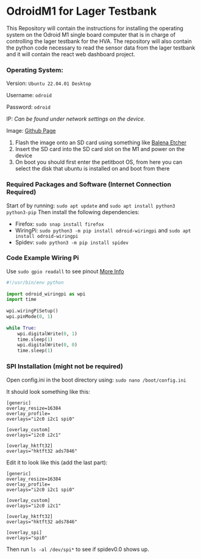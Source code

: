 # OdroidM1 for Lager Testbank
This Repository will contain the instructions for installing the operating system on the Odroid M1 single board computer that is in charge of controlling the lager testbank for the HVA.
The repository will also contain the python code necessary to read the sensor data from the lager testbank and it will contain the react web dashboard project.

### Operating System:
Version: `Ubuntu 22.04.01 Desktop`

Username: `odroid`

Password: `odroid`

IP: _Can be found under network settings on the device._

Image: [Github Page](https://github.com/TheRemote/Legendary-ODROID-M1)
1. Flash the image onto an SD card using something like [Balena Etcher](https://etcher.balena.io)
2. Insert the SD card into the SD card slot on the M1 and power on the device
3. On boot you should first enter the petitboot OS, from here you can select the disk that ubuntu is installed on and boot from there



### Required Packages and Software (Internet Connection Required)
Start of by running: `sudo apt update` and `sudo apt install python3 python3-pip`
Then install the following dependencies:
- Firefox: `sudo snap install firefox`
- WiringPi: `sudo python3 -m pip install odroid-wiringpi` and `sudo apt install odroid-wiringpi`
- Spidev: `sudo python3 -m pip install spidev`

### Code Example Wiring Pi
Use `sudo gpio readall` to see pinout [More Info](https://wiki.odroid.com/odroid-m1/application_note/gpio/wiringpi#tab__github_repository1)
```python
#!/usr/bin/env python
 
import odroid_wiringpi as wpi
import time
 
wpi.wiringPiSetup()
wpi.pinMode(0, 1)
 
while True:
    wpi.digitalWrite(0, 1)
    time.sleep(1)
    wpi.digitalWrite(0, 0)
    time.sleep(1)
```


### SPI Installation (might not be required)
Open config.ini in the boot directory using: `sudo nano /boot/config.ini`

It should look something like this:
```
[generic]
overlay_resize=16384
overlay_profile=
overlays="i2c0 i2c1 spi0"

[overlay_custom]
overlays="i2c0 i2c1"

[overlay_hktft32]
overlays="hktft32 ads7846"
```

Edit it to look like this (add the last part):
```
[generic]
overlay_resize=16384
overlay_profile=
overlays="i2c0 i2c1 spi0"

[overlay_custom]
overlays="i2c0 i2c1"

[overlay_hktft32]
overlays="hktft32 ads7846"

[overlay_spi]
overlays="spi0"
```
Then run `ls -al /dev/spi*` to see if spidev0.0 shows up.

